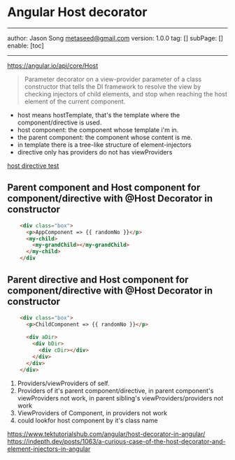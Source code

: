 # Angular Host decorator
---
author: Jason Song <metaseed@gmail.com>
version: 1.0.0
tag: []
subPage: []
enable: [toc]

---
https://angular.io/api/core/Host
> Parameter decorator on a view-provider parameter of a class constructor that tells the DI framework to resolve the view by checking injectors of child elements, and stop when reaching the host element of the current component.

* host means hostTemplate, that's the template where the component/directive is used.
* host component: the component whose template i'm in.
* the parent component: the component whose content is me.
* in template there is a tree-like structure of element-injectors
* directive only has providers do not has viewProviders

[host directive test](https://stackblitz.com/edit/angular-ivy-aeuedh)

## Parent component and Host component for component/directive with @Host Decorator in constructor
```html
    <div class="box">
      <p>AppComponent => {{ randomNo }}</p>
      <my-child>
        <my-grandChild></my-grandChild>
      </my-child>
    </div

```

## Parent directive and Host component for component/directive with @Host Decorator in constructor
```html
    <div class="box">
      <p>ChildComponent => {{ randomNo }}</p>
 
      <div aDir>
        <div bDir>
          <div cDir></div>
        </div>
      </div>
    </div>
```
1. Providers/viewProviders of self.
1. Providers of it's parent component/directive, in parent component's viewProviders not work, in parent sibling's viewProviders/providers not work
1. ViewProviders of Component, in providers not work
1. could lookfor host component by it's class name

https://www.tektutorialshub.com/angular/host-decorator-in-angular/
https://indepth.dev/posts/1063/a-curious-case-of-the-host-decorator-and-element-injectors-in-angular